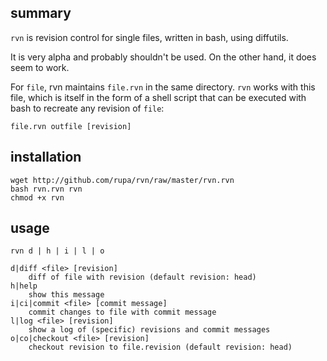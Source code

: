 ## summary

`rvn` is revision control for single files, written in bash, using diffutils.

It is very alpha and probably shouldn't be used. On the other hand, it does
seem to work.

For `file`, rvn maintains `file.rvn` in the same directory. `rvn` works with
this file, which is itself in the form of a shell script that can be executed
with bash to recreate any revision of `file`:

    file.rvn outfile [revision]

## installation

    wget http://github.com/rupa/rvn/raw/master/rvn.rvn
    bash rvn.rvn rvn
    chmod +x rvn

## usage

    rvn d | h | i | l | o

    d|diff <file> [revision]
        diff of file with revision (default revision: head)
    h|help
        show this message
    i|ci|commit <file> [commit message]
        commit changes to file with commit message
    l|log <file> [revision]
        show a log of (specific) revisions and commit messages
    o|co|checkout <file> [revision]
        checkout revision to file.revision (default revision: head)
